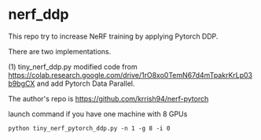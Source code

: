 # nerf_ddp


This repo try to increase NeRF training by applying Pytorch DDP.

There are two implementations.


(1) tiny_nerf_ddp.py modified code from https://colab.research.google.com/drive/1rO8xo0TemN67d4mTpakrKrLp03b9bgCX and add Pytorch Data Parallel.

The author's repo is https://github.com/krrish94/nerf-pytorch


launch command if you have one machine with 8 GPUs
```
python tiny_nerf_pytorch_ddp.py -n 1 -g 8 -i 0
```

